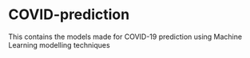 # COVID-prediction
This contains the models made for COVID-19 prediction using Machine Learning modelling techniques
